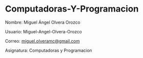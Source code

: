 # Computadoras-Y-Programacion

Nombre: Miguel Ángel Olvera Orozco

Usuario: Miguel-Angel-Olvera-Orozco

Correo: miguel.olveramc@gmail.com

Asignatura: Computadoras y Programacion 


